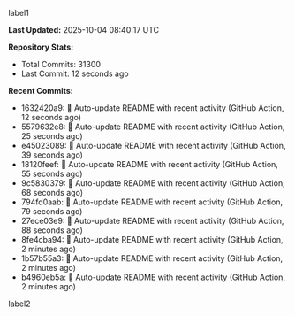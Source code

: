 
label1 
<!-- ACTIVITY_START -->
**Last Updated:** 2025-10-04 08:40:17 UTC

**Repository Stats:**
- Total Commits: 31300
- Last Commit: 12 seconds ago

**Recent Commits:**
- 1632420a9: 🤖 Auto-update README with recent activity (GitHub Action, 12 seconds ago)
- 5579632e8: 🤖 Auto-update README with recent activity (GitHub Action, 25 seconds ago)
- e45023089: 🤖 Auto-update README with recent activity (GitHub Action, 39 seconds ago)
- 18120feef: 🤖 Auto-update README with recent activity (GitHub Action, 55 seconds ago)
- 9c5830379: 🤖 Auto-update README with recent activity (GitHub Action, 68 seconds ago)
- 794fd0aab: 🤖 Auto-update README with recent activity (GitHub Action, 79 seconds ago)
- 27ece03e9: 🤖 Auto-update README with recent activity (GitHub Action, 88 seconds ago)
- 8fe4cba94: 🤖 Auto-update README with recent activity (GitHub Action, 2 minutes ago)
- 1b57b55a3: 🤖 Auto-update README with recent activity (GitHub Action, 2 minutes ago)
- b4960eb5a: 🤖 Auto-update README with recent activity (GitHub Action, 2 minutes ago)
<!-- ACTIVITY_END -->

label2
